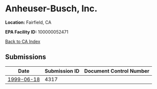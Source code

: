 # Anheuser-Busch, Inc.

**Location:** Fairfield, CA

**EPA Facility ID:** 100000052471

[Back to CA Index](../../index.md)

## Submissions

| Date | Submission ID | Document Control Number |
|------|--------------|-------------------------|
| [1999-06-18](submissions/4317.md) | 4317 |  |
